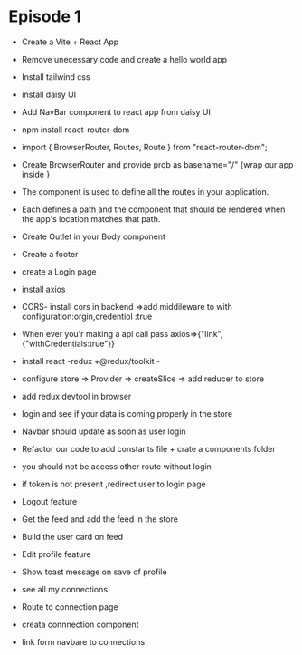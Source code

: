 # Episode 1
- Create a Vite + React App
- Remove unecessary code and create a hello world app
- Install tailwind css
- install daisy UI
- Add NavBar component to react app from daisy UI
- npm install react-router-dom 
- import { BrowserRouter, Routes, Route } from "react-router-dom";
- Create BrowserRouter and provide prob as basename="/" {wrap our app inside }
- The <Routes> component is used to define all the routes in your application.
- Each <Route> defines a path and the component that should be rendered when the app's location matches that path.
- Create Outlet in your Body component
- Create a footer
- create a Login page
- install axios
- CORS- install cors in backend =>add middileware to with configuration:orgin,credentiol :true
- When ever you'r making a api call pass axios=>{"link",{"withCredentials:true"}}

- install react -redux +@redux/toolkit - 
- configure store => Provider => createSlice => add reducer to store
- add redux devtool in browser 
- login and see if your data is coming properly in the store
- Navbar should update as soon as user login 
- Refactor our code to add constants file + crate a components folder 
- you should not be access other route without login 
- if token is not present ,redirect user to login page 
- Logout feature
- Get the feed and add the feed in the store 
- Build the user card on feed
- Edit profile feature
- Show toast message on save of profile 

- see all my connections
- Route to connection page 
- creata connnection component
- link form navbare to connections


